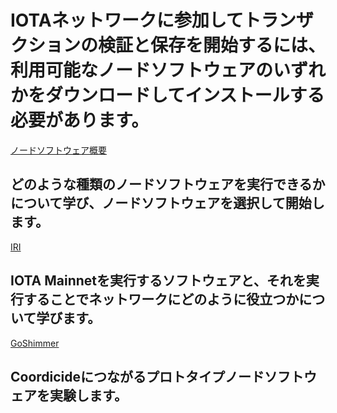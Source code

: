 # IOTAネットワークに参加してトランザクションの検証と保存を開始するには、利用可能なノードソフトウェアのいずれかをダウンロードしてインストールする必要があります。

[ノードソフトウェア概要](/0.1/introduction/overview.md)
## どのような種類のノードソフトウェアを実行できるかについて学び、ノードソフトウェアを選択して開始します。

[IRI](/0.1/iri/introduction/overview.md)
## IOTA Mainnetを実行するソフトウェアと、それを実行することでネットワークにどのように役立つかについて学びます。

[GoShimmer](/0.1/goshimmer/introduction/overview.md)
## Coordicideにつながるプロトタイプノードソフトウェアを実験します。
